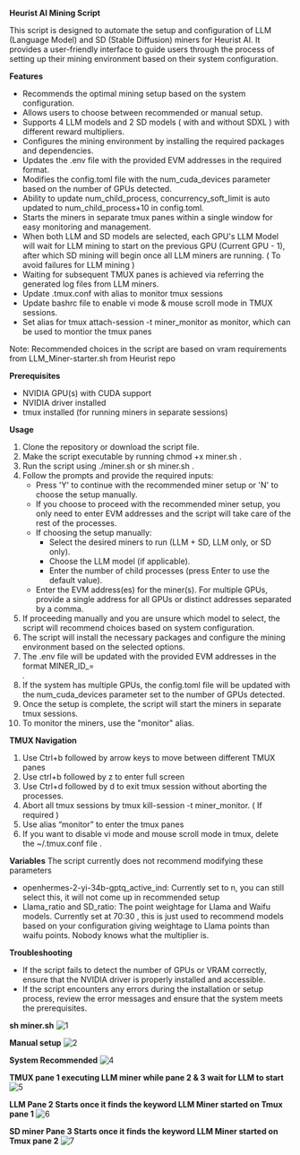 **Heurist AI Mining Script**

This script is designed to automate the setup and configuration of LLM (Language Model) and SD (Stable Diffusion) miners for Heurist AI. It provides a user-friendly interface to guide users through the process of setting up their mining environment based on their system configuration.

**Features**
* Recommends the optimal mining setup based on the system configuration.
* Allows users to choose between recommended or manual setup.
* Supports 4 LLM models and 2 SD models ( with and without SDXL ) with different reward multipliers.
* Configures the mining environment by installing the required packages and dependencies.
* Updates the .env file with the provided EVM addresses in the required format.
* Modifies the config.toml file with the num_cuda_devices parameter based on the number of GPUs detected.
* Ability to update num_child_process, concurrency_soft_limit is auto updated to num_child_process+10 in config.toml.
* Starts the miners in separate tmux panes within a single window for easy monitoring and management.
* When both LLM and SD models are selected, each GPU's LLM Model will wait for LLM mining to start on the previous GPU (Current GPU - 1), after which SD mining will begin once all LLM miners are running. ( To avoid failures for LLM mining )
* Waiting for subsequent TMUX panes is achieved via referring the generated log files from LLM miners.
* Update .tmux.conf with alias to monitor tmux sessions 
* Update bashrc file to enable vi mode & mouse scroll mode in TMUX sessions.
* Set alias for tmux attach-session -t miner_monitor as monitor, which can be used to montior the tmux panes

Note: Recommended choices in the script are based on vram requirements from LLM_Miner-starter.sh from Heurist repo

**Prerequisites**
* NVIDIA GPU(s) with CUDA support
* NVIDIA driver installed
* tmux installed (for running miners in separate sessions)

**Usage**
1. Clone the repository or download the script file.
2. Make the script executable by running chmod +x miner.sh .
3. Run the script using ./miner.sh or sh miner.sh .
4. Follow the prompts and provide the required inputs:
    * Press 'Y' to continue with the recommended miner setup or 'N' to choose the setup manually.
    * If you choose to proceed with the recommended miner setup, you only need to enter EVM addresses and the script will take care of the rest of the processes.
    * If choosing the setup manually:
        * Select the desired miners to run (LLM + SD, LLM only, or SD only).
        * Choose the LLM model (if applicable).
        * Enter the number of child processes (press Enter to use the default value).
    * Enter the EVM address(es) for the miner(s). For multiple GPUs, provide a single address for all GPUs or distinct addresses separated by a comma.
5. If proceeding manually and you are unsure which model to select, the script will recommend choices based on system configuration.
6. The script will install the necessary packages and configure the mining environment based on the selected options.
7. The .env file will be updated with the provided EVM addresses in the format MINER_ID_<index>=<address>.
8. If the system has multiple GPUs, the config.toml file will be updated with the num_cuda_devices parameter set to the number of GPUs detected.
9. Once the setup is complete, the script will start the miners in separate tmux sessions.
10. To monitor the miners, use the "monitor" alias.

**TMUX Navigation**
1. Use Ctrl+b followed by arrow keys to move between different TMUX panes
2. Use ctrl+b followed by z to enter full screen
3. Use Ctrl+d followed by d to exit tmux session without aborting the processes.
4. Abort all tmux sessions by tmux kill-session -t miner_monitor. ( If required )
5. Use alias “monitor” to enter the tmux panes
6. If you want to disable vi mode and mouse scroll mode in tmux, delete the ~/.tmux.conf file .

**Variables**
The script currently does not recommend modifying these parameters
* openhermes-2-yi-34b-gptq_active_ind: Currently set to n, you can still select this, it will not come up in recommended setup
* Llama_ratio and SD_ratio: The point weightage for Llama and Waifu models. Currently set at 70:30 , this is just used to recommend models based on your configuration giving weightage to Llama points than waifu points. Nobody knows what the multiplier is.

**Troubleshooting**
* If the script fails to detect the number of GPUs or VRAM correctly, ensure that the NVIDIA driver is properly installed and accessible.
* If the script encounters any errors during the installation or setup process, review the error messages and ensure that the system meets the prerequisites.

**sh miner.sh**
![1](https://github.com/Messierig82/Heurist_Miner_Setup/assets/106718401/5c59ff99-9e15-407f-9ff8-ca741783afb8)

**Manual setup**
![2](https://github.com/Messierig82/Heurist_Miner_Setup/assets/106718401/0499ae0d-9f09-4531-9205-78a6fa9ceeb0)

**System Recommended**
![4](https://github.com/Messierig82/Heurist_Miner_Setup/assets/106718401/501c0da2-36d0-4fab-b71e-7f375e4255ba)

**TMUX pane 1 executing LLM miner while pane 2 & 3 wait for LLM to start**
![5](https://github.com/Messierig82/Heurist_Miner_Setup/assets/106718401/d2d85237-bb87-4712-9792-22c7bee19d79)

**LLM Pane 2 Starts once it finds the keyword LLM Miner started on Tmux pane 1**
![6](https://github.com/Messierig82/Heurist_Miner_Setup/assets/106718401/49ddcb0b-8b57-4c5a-a620-c7e916a3f849)

**SD miner Pane 3 Starts once it finds the keyword LLM Miner started on Tmux pane 2**
![7](https://github.com/Messierig82/Heurist_Miner_Setup/assets/106718401/18102a74-0a8b-47cd-8250-99918302189a)




